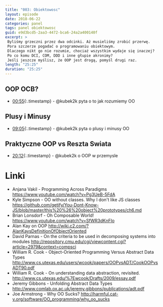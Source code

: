 ```yaml
---
title: "003: Obiektowosc"
layout: episode
date: 2018-06-22
categories: panel
tags: panel obiektowosc
guid: e9d3bcd5-2aa3-4472-bca6-24a2a400140f
excerpt: >
 Byliśmy grzeczni przez dwa odcinki. Aż musieliśmy zrobić przerwę.
 Pora szczerze pogadać o programowaniu obiektowym. 
 Dlaczego nikt go nie rozumie, chociaż wszystkim wydaje się inaczej? 
 Po co komu DCI, COM, DDD i inne głupie akronimy?
 Jeśli jeszcze myślisz, że OOP jest drogą, pomyśl drugi raz.
length: "25:25"
duration: "25:25"
---
```


## OOP OCB?

* [00:55](){:.timestamp} -  @kubek2k pyta o to jak rozumiemy OO 

## Plusy i Minusy

* [09:05](){:.timestamp} -  @kubek2k pyta o plusy i minusy OO

## Praktyczne OOP vs Reszta Swiata

* [20:12](){:.timestamp} -  @kubek2k o OOP w przemysle

# Linki

* Anjana Vakil - Programming Across Paradigms <https://www.youtube.com/watch?v=Pg3UeB-5FdA>
* Kyle Simpson - OO without classes. Why I don't like JS classes <https://github.com/getify/You-Dont-Know-JS/blob/master/this%20%26%20object%20prototypes/ch6.md>
* Brian Lonsdorf - Oh Composable World! <https://www.youtube.com/watch?v=SfWR3dKnFIo>
* Alan Kay on OOP <http://wiki.c2.com/?AlanKaysDefinitionOfObjectOriented>
* David Parnas - On the criteria to be used in decomposing systems into modules <http://repository.cmu.edu/cgi/viewcontent.cgi?article=2979&context=compsci>
* William R. Cook - Object-Oriented Programming Versus Abstract Data Types <http://www.cs.utexas.edu/users/wcook/papers/OOPvsADT/CookOOPvsADT90.pdf>
* William R. Cook - On understanding data abstraction, revisited. <http://www.cs.utexas.edu/%7Ewcook/Drafts/2009/essay.pdf>
* Jeremy Gibbons - Unfolding Abstract Data Types <http://www.comlab.ox.ac.uk/jeremy.gibbons/publications/adt.pdf>
* Joe Armstrong - Why OO Sucks? <http://harmful.cat-v.org/software/OO_programming/why_oo_sucks>
